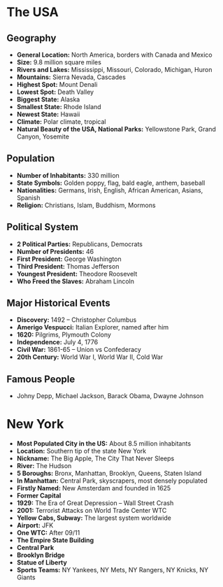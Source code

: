 # The USA

## Geography
- **General Location:** North America, borders with Canada and Mexico
- **Size:** 9.8 million square miles
- **Rivers and Lakes:** Mississippi, Missouri, Colorado, Michigan, Huron
- **Mountains:** Sierra Nevada, Cascades
- **Highest Spot:** Mount Denali
- **Lowest Spot:** Death Valley
- **Biggest State:** Alaska
- **Smallest State:** Rhode Island
- **Newest State:** Hawaii
- **Climate:** Polar climate, tropical
- **Natural Beauty of the USA, National Parks:** Yellowstone Park, Grand Canyon, Yosemite

## Population
- **Number of Inhabitants:** 330 million
- **State Symbols:** Golden poppy, flag, bald eagle, anthem, baseball
- **Nationalities:** Germans, Irish, English, African American, Asians, Spanish
- **Religion:** Christians, Islam, Buddhism, Mormons

## Political System
- **2 Political Parties:** Republicans, Democrats
- **Number of Presidents:** 46
- **First President:** George Washington
- **Third President:** Thomas Jefferson
- **Youngest President:** Theodore Roosevelt
- **Who Freed the Slaves:** Abraham Lincoln

## Major Historical Events
- **Discovery:** 1492 – Christopher Columbus
- **Amerigo Vespucci:** Italian Explorer, named after him
- **1620:** Pilgrims, Plymouth Colony
- **Independence:** July 4, 1776
- **Civil War:** 1861-65 – Union vs Confederacy
- **20th Century:** World War I, World War II, Cold War

## Famous People
- Johny Depp, Michael Jackson, Barack Obama, Dwayne Johnson

# New York

- **Most Populated City in the US:** About 8.5 million inhabitants
- **Location:** Southern tip of the state New York
- **Nickname:** The Big Apple, The City That Never Sleeps
- **River:** The Hudson
- **5 Boroughs:** Bronx, Manhattan, Brooklyn, Queens, Staten Island
- **In Manhattan:** Central Park, skyscrapers, most densely populated
- **Firstly Named:** New Amsterdam and founded in 1625
- **Former Capital**
- **1929:** The Era of Great Depression – Wall Street Crash
- **2001:** Terrorist Attacks on World Trade Center WTC
- **Yellow Cabs, Subway:** The largest system worldwide
- **Airport:** JFK
- **One WTC:** After 09/11
- **The Empire State Building**
- **Central Park**
- **Brooklyn Bridge**
- **Statue of Liberty**
- **Sports Teams:** NY Yankees, NY Mets, NY Rangers, NY Knicks, NY Giants
